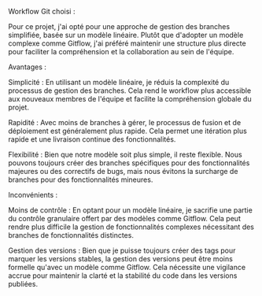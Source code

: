 Workflow Git choisi :

Pour ce projet, j'ai opté pour une approche de gestion des branches simplifiée, basée sur un modèle linéaire. Plutôt que d'adopter un modèle complexe comme Gitflow, j'ai préféré maintenir une structure plus directe pour faciliter la compréhension et la collaboration au sein de l'équipe.

Avantages :

Simplicité : En utilisant un modèle linéaire, je réduis la complexité du processus de gestion des branches. Cela rend le workflow plus accessible aux nouveaux membres de l'équipe et facilite la compréhension globale du projet.

Rapidité : Avec moins de branches à gérer, le processus de fusion et de déploiement est généralement plus rapide. Cela permet une itération plus rapide et une livraison continue des fonctionnalités.

Flexibilité : Bien que notre modèle soit plus simple, il reste flexible. Nous pouvons toujours créer des branches spécifiques pour des fonctionnalités majeures ou des correctifs de bugs, mais nous évitons la surcharge de branches pour des fonctionnalités mineures.

Inconvénients :

Moins de contrôle : En optant pour un modèle linéaire, je sacrifie une partie du contrôle granulaire offert par des modèles comme Gitflow. Cela peut rendre plus difficile la gestion de fonctionnalités complexes nécessitant des branches de fonctionnalités distinctes.

Gestion des versions : Bien que je puisse toujours créer des tags pour marquer les versions stables, la gestion des versions peut être moins formelle qu'avec un modèle comme Gitflow. Cela nécessite une vigilance accrue pour maintenir la clarté et la stabilité du code dans les versions publiées.